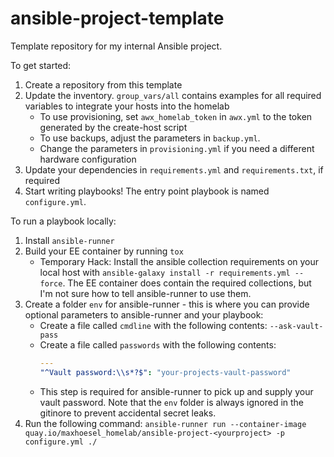 # ansible-project-template

Template repository for my internal Ansible project.

To get started:

1. Create a repository from this template
2. Update the inventory. `group_vars/all` contains examples for all required variables to integrate your hosts into the homelab
   - To use provisioning, set `awx_homelab_token` in `awx.yml` to the token generated by the create-host script
   - To use backups, adjust the parameters in `backup.yml`.
   - Change the parameters in `provisioning.yml` if you need a different hardware configuration
3. Update your dependencies in `requirements.yml` and `requirements.txt`, if required
4. Start writing playbooks! The entry point playbook is named `configure.yml`.

To run a playbook locally:

1. Install `ansible-runner`
2. Build your EE container by running `tox`
   - Temporary Hack: Install the ansible collection requirements on your local host with `ansible-galaxy install -r requirements.yml --force`. The EE container does contain the required collections, but I'm not sure how to tell ansible-runner to use them.
3. Create a folder `env` for ansible-runner - this is where you can provide optional parameters to ansible-runner and your playbook:
   - Create a file called `cmdline` with the following contents: `--ask-vault-pass`
   - Create a file called `passwords` with the following contents:
     ```yaml
     ---
     "^Vault password:\\s*?$": "your-projects-vault-password"
     ```
   - This step is required for ansible-runner to pick up and supply your vault password. Note that the `env` folder is always ignored in the gitinore to prevent accidental secret leaks.
3. Run the following command: `ansible-runner run --container-image quay.io/maxhoesel_homelab/ansible-project-<yourproject> -p configure.yml ./`
